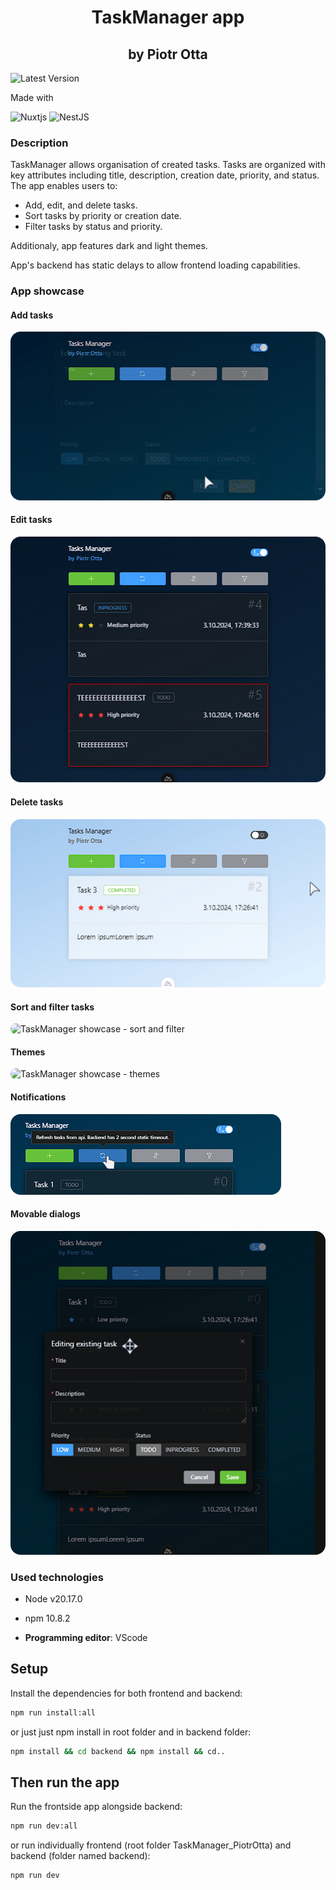 <h1 align="center">TaskManager app</h1>
<h2 align="center">by Piotr Otta</h2>

![Latest Version](https://img.shields.io/badge/latest-1.0.0-yellow)

Made with

![Nuxtjs](https://img.shields.io/badge/Nuxt-002E3B?style=for-the-badge&logo=nuxtdotjs&logoColor=#00DC82)
![NestJS](https://img.shields.io/badge/nestjs-%23E0234E.svg?style=for-the-badge&logo=nestjs&logoColor=white)

### Description

TaskManager allows organisation of created tasks. Tasks are organized with key attributes including title, description, creation date, priority, and status. The app enables users to:

-   Add, edit, and delete tasks.
-   Sort tasks by priority or creation date.
-   Filter tasks by status and priority.

Additionaly, app features dark and light themes.

App's backend has static delays to allow frontend loading capabilities.

### App showcase

#### Add tasks

<img src="assets/other/addTask.gif" style="border-radius: 1rem;" alt="TaskManager showcase - add and edit" title="TaskManager - add and edit"/>

#### Edit tasks

<img src="assets/other/editTask.gif" style="border-radius: 1rem;" alt="TaskManager showcase - add and edit" title="TaskManager - add and edit"/>

#### Delete tasks

<img src="assets/other/taskDeletion.gif" style="border-radius: 1rem;" alt="TaskManager showcase - add and edit" title="TaskManager - add and edit"/>

#### Sort and filter tasks

<img src="assets/other/sortingFiltering.gif" style="border-radius: 1rem;" alt="TaskManager showcase - sort and filter" title="TaskManager - sort and filter"/>

#### Themes

<img src="assets/other/theme.gif" style="border-radius: 1rem;" alt="TaskManager showcase - themes" title="TaskManager - themes"/>

#### Notifications

<img src="assets/other/Notifications.gif" style="border-radius: 1rem;" alt="TaskManager showcase - notifications" title="TaskManager - notifications"/>

#### Movable dialogs

<img src="assets/other/movableDialogs.gif" style="border-radius: 1rem;" alt="TaskManager showcase - movable dialogs" title="TaskManager - movable dialogs"/>

### Used technologies

-   Node v20.17.0

-   npm 10.8.2

-   **Programming editor**: VScode

## Setup

Install the dependencies for both frontend and backend:

```bash
npm run install:all
```

or just just npm install in root folder and in backend folder:

```bash
npm install && cd backend && npm install && cd..
```

## Then run the app

Run the frontside app alongside backend:

```bash
npm run dev:all
```

or run individually frontend (root folder TaskManager_PiotrOtta) and backend (folder named backend):

```bash
npm run dev
```

